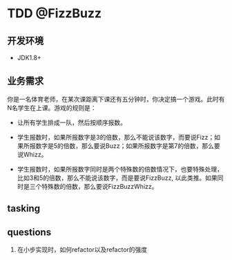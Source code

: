 # TDD @FizzBuzz


## 开发环境
 - JDK1.8+
 
## 业务需求

你是一名体育老师，在某次课距离下课还有五分钟时，你决定搞一个游戏。此时有N名学生在上课。游戏的规则是：

- 让所有学生排成一队，然后按顺序报数。

- 学生报数时，如果所报数字是3的倍数，那么不能说该数字，而要说Fizz；如果所报数字是5的倍数，那么要说Buzz；如果所报数字是第7的倍数，那么要说Whizz。

- 学生报数时，如果所报数字同时是两个特殊数的倍数情况下，也要特殊处理，比如3和5的倍数，那么不能说该数字，而是要说FizzBuzz, 以此类推。如果同时是三个特殊数的倍数，那么要说FizzBuzzWhizz。




## tasking


## questions
1. 在小步实现时，如何refactor以及refactor的强度
